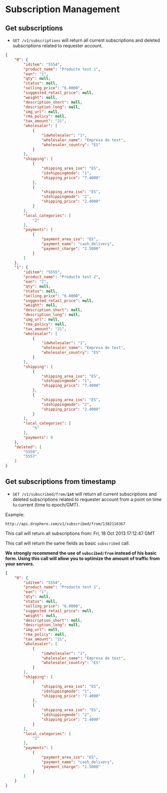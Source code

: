 Subscription Management
=======================

## Get subscriptions

- <code>GET /v1/subscriptions</code> will return all current subscriptions and deleted subscriptions related to requester account.

```JSON
{
    "0": {
        "iditem": "5554",
        "product_name": "Producte test 1",
        "ean": "1",
        "qty": null,
        "status": null,
        "selling_price": "6.0000",
        "suggested_retail_price": null,
        "weight": null,
        "description_short": null,
        "description_long": null,
        "img_url": null,
        "rma_policy": null,
        "tax_amount": "21",
        "wholesaler": [
            {
                "idwholesaler": "1",
                "wholesaler_name": "Empresa de test",
                "wholesaler_country": "ES"
            }
        ],
        "shipping": [
            {
                "shipping_area_iso": "ES",
                "idshippingmode": "1",
                "shipping_price": "7.4000"
            },
            {
                "shipping_area_iso": "ES",
                "idshippingmode": "2",
                "shipping_price": "2.4000"
            }
        ],
        "local_categories": [
            "2"
        ],
        "payments": [
            {
                "payment_area_iso": "ES",
                "payment_name": "cash_delivery",
                "payment_charge": "2.5000"
            }
        ]
    },
    "1": {
        "iditem": "5555",
        "product_name": "Producte test 2",
        "ean": "2",
        "qty": null,
        "status": null,
        "selling_price": "6.0000",
        "suggested_retail_price": null,
        "weight": null,
        "description_short": null,
        "description_long": null,
        "img_url": null,
        "rma_policy": null,
        "tax_amount": "21",
        "wholesaler": [
            {
                "idwholesaler": "1",
                "wholesaler_name": "Empresa de test",
                "wholesaler_country": "ES"
            }
        ],
        "shipping": [
            {
                "shipping_area_iso": "ES",
                "idshippingmode": "1",
                "shipping_price": "7.4000"
            },
            {
                "shipping_area_iso": "ES",
                "idshippingmode": "2",
                "shipping_price": "2.4000"
            }
        ],
        "local_categories": [
            "5"
        ],
        "payments": 0
    },
    "deleted": [
        "5559",
        "5557"
    ]
}
```

## Get subscriptions from timestamp

- <code>GET /v1/subscribed/from/**int**</code> will return all current subscriptions and deleted subscriptions related to requester account from a point on time tu current (time to epoch/GMT).

Example:

```
http://api.drophero.com/v1/subscribed/from/1382116367
```
This call will return all subscriptions from: Fri, 18 Oct 2013 17:12:47 GMT

This call will return the same fields as basic <code>subscribed</code> call.

**We strongly recommend the use of <code>subscibed/from</code> instead of his basic form. Using this call will allow you to optimize the amount of traffic from your servers.**

```JSON
{
    "0": {
        "iditem": "5554",
        "product_name": "Producte test 1",
        "ean": "1",
        "qty": null,
        "status": null,
        "selling_price": "6.0000",
        "suggested_retail_price": null,
        "weight": null,
        "description_short": null,
        "description_long": null,
        "img_url": null,
        "rma_policy": null,
        "tax_amount": "21",
        "wholesaler": [
            {
                "idwholesaler": "1",
                "wholesaler_name": "Empresa de test",
                "wholesaler_country": "ES"
            }
        ],
        "shipping": [
            {
                "shipping_area_iso": "ES",
                "idshippingmode": "1",
                "shipping_price": "7.4000"
            },
            {
                "shipping_area_iso": "ES",
                "idshippingmode": "2",
                "shipping_price": "2.4000"
            }
        ],
        "local_categories": [
            "2"
        ],
        "payments": [
            {
                "payment_area_iso": "ES",
                "payment_name": "cash_delivery",
                "payment_charge": "2.5000"
            }
        ]
    }
}
```
